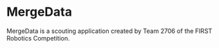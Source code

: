 # MergeData
MergeData is a scouting application created by Team 2706 of the FIRST Robotics Competition. 
